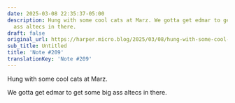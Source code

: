 ```yaml
---
date: 2025-03-08 22:35:37-05:00
description: Hung with some cool cats at Marz. We gotta get edmar to get some big
  ass altecs in there.
draft: false
original_url: https://harper.micro.blog/2025/03/08/hung-with-some-cool-cats.html
sub_title: Untitled
title: 'Note #209'
translationKey: 'Note #209'
---
```


Hung with some cool cats at Marz.

We gotta get edmar to get some big ass altecs in there.